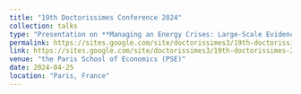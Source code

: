```yaml
---
title: "19th Doctorissimes Conference 2024"
collection: talks
type: "Presentation on **Managing an Energy Crises: Large-Scale Evidence of Residential Natural Gas Savings Through Financial Rewards**"
permalink: https://sites.google.com/site/doctorissimes3/19th-doctorissimes-2024
link: https://sites.google.com/site/doctorissimes3/19th-doctorissimes-2024
venue: "the Paris School of Economics (PSE)"
date: 2024-04-25
location: "Paris, France"
---
```

